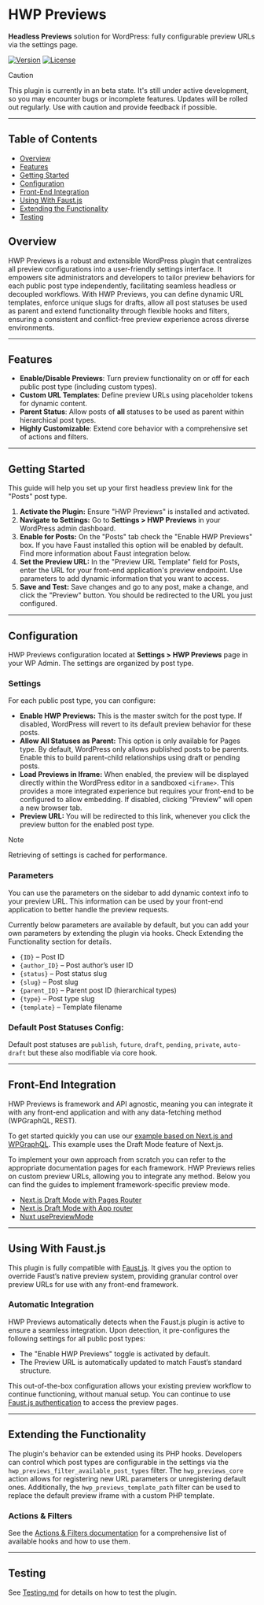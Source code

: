 # HWP Previews

**Headless Previews** solution for WordPress: fully configurable preview URLs via the settings page.

[![Version](https://img.shields.io/badge/version-0.0.1-blue)]() [![License](https://img.shields.io/badge/license-GPLv2%2B-lightgrey)]()

> [!CAUTION]
> This plugin is currently in an beta state. It's still under active development, so you may encounter bugs or incomplete features. Updates will be rolled out regularly. Use with caution and provide feedback if possible.

---

## Table of Contents

- [Overview](#overview)
- [Features](#features)
- [Getting Started](#getting-started)
- [Configuration](#configuration)
- [Front-End Integration](#front-end-integration)
- [Using With Faust.js](#using-with-faustjs)
- [Extending the Functionality](#extending-the-functionality)
- [Testing](#testing)

## Overview

HWP Previews is a robust and extensible WordPress plugin that centralizes all preview configurations into a user-friendly settings interface.
It empowers site administrators and developers to tailor preview behaviors for each public post type independently, facilitating seamless headless or decoupled workflows.
With HWP Previews, you can define dynamic URL templates, enforce unique slugs for drafts, allow all post statuses be used as parent and extend functionality through flexible hooks and filters, ensuring a consistent and conflict-free preview experience across diverse environments.

---

## Features

- **Enable/Disable Previews**: Turn preview functionality on or off for each public post type (including custom types).
- **Custom URL Templates**: Define preview URLs using placeholder tokens for dynamic content.
- **Parent Status**: Allow posts of **all** statuses to be used as parent within hierarchical post types.
- **Highly Customizable**: Extend core behavior with a comprehensive set of actions and filters.

---

## Getting Started

This guide will help you set up your first headless preview link for the "Posts" post type.

1.  **Activate the Plugin:** Ensure "HWP Previews" is installed and activated.
2.  **Navigate to Settings:** Go to **Settings > HWP Previews** in your WordPress admin dashboard.
3.  **Enable for Posts:** On the "Posts" tab check the "Enable HWP Previews" box. If you have Faust installed this option will be enabled by default. Find more information about Faust integration below.
4.  **Set the Preview URL:** In the "Preview URL Template" field for Posts, enter the URL for your front-end application's preview endpoint. Use parameters to add dynamic information that you want to access.
5.  **Save and Test:** Save changes and go to any post, make a change, and click the "Preview" button. You should be redirected to the URL you just configured.

---

## Configuration

HWP Previews configuration located at **Settings > HWP Previews** page in your WP Admin. The settings are organized by post type.

### Settings

For each public post type, you can configure:

- **Enable HWP Previews:** This is the master switch for the post type. If disabled, WordPress will revert to its default preview behavior for these posts.
- **Allow All Statuses as Parent:** This option is only available for Pages type. By default, WordPress only allows published posts to be parents. Enable this to build parent-child relationships using draft or pending posts.
- **Load Previews in Iframe:** When enabled, the preview will be displayed directly within the WordPress editor in a sandboxed `<iframe>`. This provides a more integrated experience but requires your front-end to be configured to allow embedding. If disabled, clicking "Preview" will open a new browser tab.
- **Preview URL:** You will be redirected to this link, whenever you click the preview button for the enabled post type.

> [!NOTE]  
> Retrieving of settings is cached for performance.

### Parameters

You can use the parameters on the sidebar to add dynamic context info to your preview URL. This information can be used by your front-end application to better handle the preview requests.

Currently below parameters are available by default, but you can add your own parameters by extending the plugin via hooks. Check Extending the Functionality section for details.

- `{ID}` – Post ID
- `{author_ID}` – Post author’s user ID
- `{status}` – Post status slug
- `{slug}` – Post slug
- `{parent_ID}` – Parent post ID (hierarchical types)
- `{type}` – Post type slug
- `{template}` – Template filename

### Default Post Statuses Config:

Default post statuses are `publish`, `future`, `draft`, `pending`, `private`, `auto-draft` but these also modifiable via core hook.

---

## Front-End Integration

HWP Previews is framework and API agnostic, meaning you can integrate it with any front-end application and with any data-fetching method (WPGraphQL, REST).

To get started quickly you can use our [example based on Next.js and WPGraphQL](https://github.com/wpengine/hwptoolkit/tree/main/examples/next/hwp-preview-wpgraphql). This example uses the Draft Mode feature of Next.js.

To implement your own approach from scratch you can refer to the appropriate documentation pages for each framework. HWP Previews relies on custom preview URLs, allowing you to integrate any method. Below you can find the guides to implement framework-specific preview mode.

- [Next.js Draft Mode with Pages Router](https://nextjs.org/docs/pages/guides/draft-mode)
- [Next.js Draft Mode with App router](https://nextjs.org/docs/app/guides/draft-mode)
- [Nuxt usePreviewMode](https://nuxt.com/docs/api/composables/use-preview-mode)

---

## Using With Faust.js

This plugin is fully compatible with [Faust.js](https://faustjs.org/). It gives you the option to override Faust’s native preview system, providing granular control over preview URLs for use with any front-end framework.

### Automatic Integration

HWP Previews automatically detects when the Faust.js plugin is active to ensure a seamless integration. Upon detection, it pre-configures the following settings for all public post types:

- The "Enable HWP Previews" toggle is activated by default.
- The Preview URL is automatically updated to match Faust’s standard structure.

This out-of-the-box configuration allows your existing preview workflow to continue functioning, without manual setup. You can continue to use [Faust.js authentication](https://faustjs.org/docs/how-to/authentication/) to access the preview pages.

---

## Extending the Functionality

The plugin's behavior can be extended using its PHP hooks. Developers can control which post types are configurable in the settings via the `hwp_previews_filter_available_post_types` filter. The `hwp_previews_core` action allows for registering new URL parameters or unregistering default ones. Additionally, the `hwp_previews_template_path` filter can be used to replace the default preview iframe with a custom PHP template.

### Actions & Filters

See the [Actions & Filters documentation](ACTIONS_AND_FILTERS.md) for a comprehensive list of available hooks and how to use them.

---

## Testing

See [Testing.md](TESTING.md) for details on how to test the plugin.
